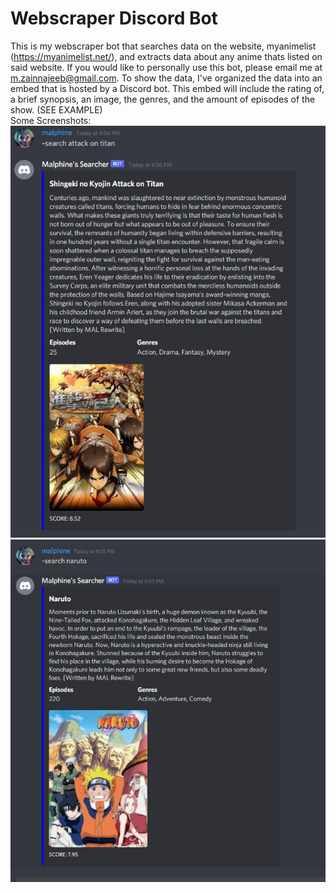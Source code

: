 # Webscraper Discord Bot

 This is my webscraper bot that searches data on the website, myanimelist (https://myanimelist.net/), and extracts data about any anime thats listed on said website. If you would like to personally use this bot, please email me at m.zainnajeeb@gmail.com. To show the data, I've organized the data into an embed that is hosted by a Discord bot.   This embed will include the  rating of, a brief synopsis, an image, the genres, and the amount of episodes of the show. (SEE EXAMPLE)  
Some Screenshots:  
 ![](images/Attack_on_titan.JPG)  
 ![](images/Naruto.JPG) 

